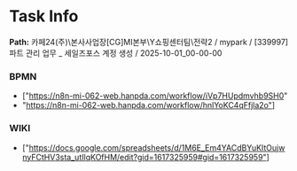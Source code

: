 # Task Info

**Path:** 카페24(주)\본사사업장\[CG]MI본부\Y쇼핑센터팀\전략2 / mypark / [339997] 파트 관리 업무 _ 세일즈포스 계정 생성 / 2025-10-01_00-00-00

### BPMN
- ["https://n8n-mi-062-web.hanpda.com/workflow/iVp7HUpdmvhb9SH0"
- "https://n8n-mi-062-web.hanpda.com/workflow/hnlYoKC4qFfjla2o"]

### WIKI
- ["https://docs.google.com/spreadsheets/d/1M6E_Em4YACdBYuKItOujwnyFCtHV3sta_utIlqKOfHM/edit?gid=1617325959#gid=1617325959"]

